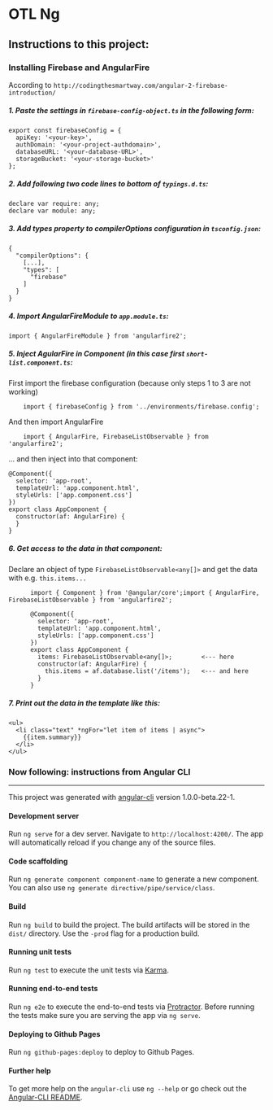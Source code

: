 # OTL Ng

## Instructions to this project:

### Installing Firebase and AngularFire
According to `http://codingthesmartway.com/angular-2-firebase-introduction/`

##### 1. Paste the settings in `firebase-config-object.ts` in the following form:

    export const firebaseConfig = {
      apiKey: '<your-key>',
      authDomain: '<your-project-authdomain>',
      databaseURL: '<your-database-URL>',
      storageBucket: '<your-storage-bucket>'
    };

##### 2. Add following two code lines to bottom of `typings.d.ts`:

    declare var require: any;
    declare var module: any;

##### 3. Add types property to compilerOptions configuration in `tsconfig.json`:

    {
      "compilerOptions": {
        [...],
        "types": [
          "firebase"
        ]
      }
    }
    
##### 4. Import AngularFireModule to `app.module.ts`:

    import { AngularFireModule } from 'angularfire2';

   
##### 5. Inject AgularFire in Component (in this case first `short-list.component.ts`:

First import the firebase configuration (because only steps 1 to 3 are not working)

        import { firebaseConfig } from '../environments/firebase.config';

And then import AngularFire

        import { AngularFire, FirebaseListObservable } from 'angularfire2';
    
... and then inject into that component:

    @Component({
      selector: 'app-root',
      templateUrl: 'app.component.html',
      styleUrls: ['app.component.css']
    })
    export class AppComponent {
      constructor(af: AngularFire) {
      }
    }


##### 6. Get access to the data in that component:

Declare an object of type `FirebaseListObservable<any[]>` and get the data with e.g. `this.items...`

          import { Component } from '@angular/core';import { AngularFire, FirebaseListObservable } from 'angularfire2';

          @Component({
            selector: 'app-root',
            templateUrl: 'app.component.html',
            styleUrls: ['app.component.css']
          })
          export class AppComponent {
            items: FirebaseListObservable<any[]>;        <--- here
            constructor(af: AngularFire) {
              this.items = af.database.list('/items');   <--- and here
            }
          }

##### 7. Print out the data in the template like this: 

    <ul>
      <li class="text" *ngFor="let item of items | async">
        {{item.summary}}
      </li>
    </ul>



### Now following: instructions from Angular CLI
-------------------------------------------------------------------------------

This project was generated with [angular-cli](https://github.com/angular/angular-cli) version 1.0.0-beta.22-1.

#### Development server
Run `ng serve` for a dev server. Navigate to `http://localhost:4200/`. The app will automatically reload if you change any of the source files.

#### Code scaffolding

Run `ng generate component component-name` to generate a new component. You can also use `ng generate directive/pipe/service/class`.

#### Build

Run `ng build` to build the project. The build artifacts will be stored in the `dist/` directory. Use the `-prod` flag for a production build.

#### Running unit tests

Run `ng test` to execute the unit tests via [Karma](https://karma-runner.github.io).

#### Running end-to-end tests

Run `ng e2e` to execute the end-to-end tests via [Protractor](http://www.protractortest.org/).
Before running the tests make sure you are serving the app via `ng serve`.

#### Deploying to Github Pages

Run `ng github-pages:deploy` to deploy to Github Pages.

#### Further help

To get more help on the `angular-cli` use `ng --help` or go check out the [Angular-CLI README](https://github.com/angular/angular-cli/blob/master/README.md).





